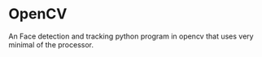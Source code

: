 OpenCV
======
An Face detection and tracking python program in opencv that uses very minimal of the processor.
